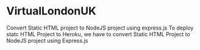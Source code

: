 # VirtualLondonUK

Convert Static HTML project to NodeJS project using express.js
To deploy statc HTML Project to Heroku, we have to convert Static HTML Project to NodeJS project using Express.js
